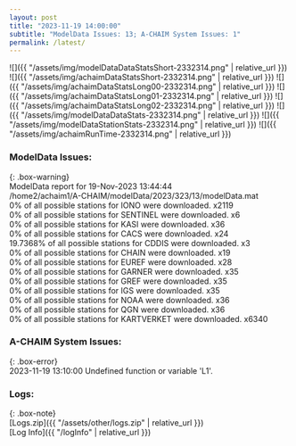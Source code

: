 ```yaml
---
layout: post
title: "2023-11-19 14:00:00"
subtitle: "ModelData Issues: 13; A-CHAIM System Issues: 1"
permalink: /latest/
---
```


![]({{ "/assets/img/modelDataDataStatsShort-2332314.png" | relative_url }})
![]({{ "/assets/img/achaimDataStatsShort-2332314.png" | relative_url }})
![]({{ "/assets/img/achaimDataStatsLong00-2332314.png" | relative_url }})
![]({{ "/assets/img/achaimDataStatsLong01-2332314.png" | relative_url }})
![]({{ "/assets/img/achaimDataStatsLong02-2332314.png" | relative_url }})
![]({{ "/assets/img/modelDataDataStats-2332314.png" | relative_url }})
![]({{ "/assets/img/modelDataStationStats-2332314.png" | relative_url }})
![]({{ "/assets/img/achaimRunTime-2332314.png" | relative_url }})


### ModelData Issues:  
  
{: .box-warning}  
 ModelData report for 19-Nov-2023 13:44:44   
 /home2/achaim1/A-CHAIM/modelData/2023/323/13/modelData.mat   
 0% of all possible stations for IONO were downloaded. x2119   
 0% of all possible stations for SENTINEL were downloaded. x6   
 0% of all possible stations for KASI were downloaded. x36   
 0% of all possible stations for CACS were downloaded. x24   
 19.7368% of all possible stations for CDDIS were downloaded. x3   
 0% of all possible stations for CHAIN were downloaded. x19   
 0% of all possible stations for EUREF were downloaded. x28   
 0% of all possible stations for GARNER were downloaded. x35   
 0% of all possible stations for GREF were downloaded. x35   
 0% of all possible stations for IGS were downloaded. x35   
 0% of all possible stations for NOAA were downloaded. x36   
 0% of all possible stations for QGN were downloaded. x36   
 0% of all possible stations for KARTVERKET were downloaded. x6340   
  
### A-CHAIM System Issues:  
  
{: .box-error}  
2023-11-19 13:10:00 Undefined function or variable 'L1'.  

### Logs:  
  
{: .box-note}  
[Logs.zip]({{ "/assets/other/logs.zip" | relative_url }})  
[Log Info]({{ "/logInfo" | relative_url }})  
